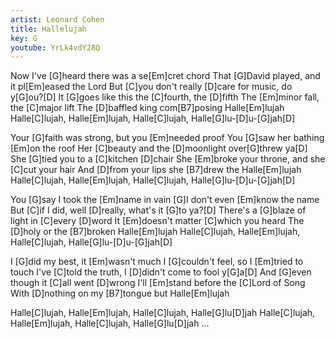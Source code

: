 ```yaml
---
artist: Leonard Cohen
title: Hallelujah
key: G
youtube: YrLk4vdY28Q
---
```

Now I've [G]heard there was a se[Em]cret chord
That [G]David played, and it pl[Em]eased the Lord
But [C]you don't really [D]care for music, do y[G]ou?[D]
It [G]goes like this the [C]fourth, the [D]fifth
The [Em]minor fall, the [C]major lift
The [D]baffled king com[B7]posing Halle[Em]lujah
Halle[C]lujah, Halle[Em]lujah, Halle[C]lujah, Halle[G]lu-[D]u-[G]jah[D]

Your [G]faith was strong, but you [Em]needed proof
You [G]saw her bathing [Em]on the roof
Her [C]beauty and the [D]moonlight over[G]threw ya[D]
She [G]tied you to a [C]kitchen [D]chair
She [Em]broke your throne, and she [C]cut your hair
And [D]from your lips she [B7]drew the Halle[Em]lujah
Halle[C]lujah, Halle[Em]lujah, Halle[C]lujah, Halle[G]lu-[D]u-[G]jah[D]

You [G]say I took the [Em]name in vain
[G]I don't even [Em]know the name
But [C]if I did, well [D]really, what's it [G]to ya?[D]
There's a [G]blaze of light in [C]every [D]word
It [Em]doesn't matter [C]which you heard
The [D]holy or the [B7]broken Halle[Em]lujah
Halle[C]lujah, Halle[Em]lujah, Halle[C]lujah, Halle[G]lu-[D]u-[G]jah[D]

I [G]did my best, it [Em]wasn't much
I [G]couldn't feel, so I [Em]tried to touch
I've [C]told the truth, I [D]didn't come to fool y[G]a[D]
And [G]even though it [C]all went [D]wrong
I'll [Em]stand before the [C]Lord of Song
With [D]nothing on my [B7]tongue but Halle[Em]lujah

Halle[C]lujah, Halle[Em]lujah, Halle[C]lujah, Halle[G]lu[D]jah
Halle[C]lujah, Halle[Em]lujah, Halle[C]lujah, Halle[G]lu[D]jah ...